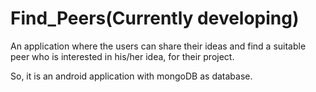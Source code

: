 # Find_Peers(Currently developing)
An application where the users can share their ideas and find a suitable peer who is interested in his/her idea, for their project.

So, it is an android application with mongoDB as database. 
